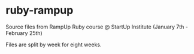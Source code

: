 # ruby-rampup

Source files from RampUp Ruby course @ StartUp Institute (January 7th - February 25th)

Files are split by week for eight weeks.
